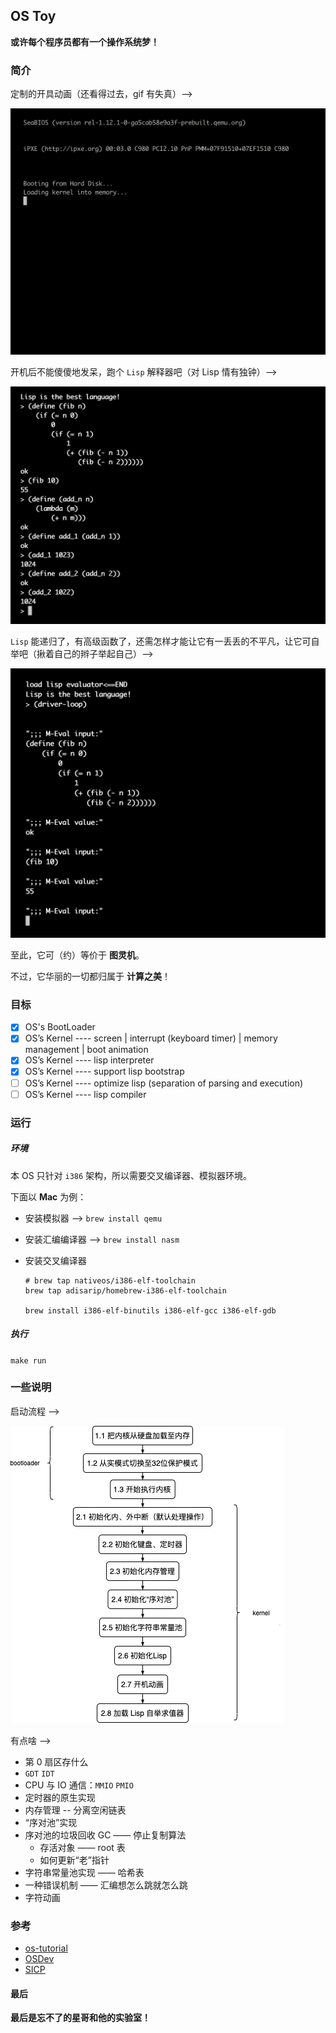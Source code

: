 ## OS Toy

**或许每个程序员都有一个操作系统梦！**

### 简介

定制的开具动画（还看得过去，gif 有失真）-->

![](./docs/开机界面.gif)

开机后不能傻傻地发呆，跑个 `Lisp` 解释器吧（对 Lisp 情有独钟）-->

![](./docs/演示1.png)

`Lisp` 能递归了，有高级函数了，还需怎样才能让它有一丢丢的不平凡，让它可自举吧（揪着自己的辫子举起自己）-->

![](./docs/演示2.png)

至此，它可（约）等价于 **图灵机**。

不过，它华丽的一切都归属于 **计算之美**！

### 目标

- [x] OS's BootLoader
- [x] OS’s Kernel ---- screen | interrupt (keyboard timer) | memory management | boot animation
- [x] OS’s Kernel ---- lisp interpreter
- [x] OS’s Kernel ---- support lisp bootstrap
- [ ] OS’s Kernel ---- optimize lisp (separation of parsing and execution)
- [ ] OS’s Kernel ---- lisp compiler

### 运行

##### 环境

本 OS 只针对 `i386` 架构，所以需要交叉编译器、模拟器环境。

下面以 **Mac** 为例：

- 安装模拟器 --> `brew install qemu`

- 安装汇编编译器 --> `brew install nasm`

- 安装交叉编译器

  ```shell
  # brew tap nativeos/i386-elf-toolchain
  brew tap adisarip/homebrew-i386-elf-toolchain
  
  brew install i386-elf-binutils i386-elf-gcc i386-elf-gdb
  ```

##### 执行

`make run`

### 一些说明

启动流程 -->

![](./docs/启动流程.png)

有点啥 -->

- 第 0 扇区存什么
- `GDT` `IDT`
- CPU 与 IO 通信：`MMIO` `PMIO`
- 定时器的原生实现
- 内存管理 -- 分离空闲链表
- “序对池”实现
- 序对池的垃圾回收 GC —— 停止复制算法
  - 存活对象 —— root 表
  -  如何更新“老”指针
- 字符串常量池实现 —— 哈希表
- 一种错误机制 —— 汇编想怎么跳就怎么跳
- 字符动画

### 参考

- [os-tutorial](https://github.com/cfenollosa/os-tutorial)
- [OSDev](http://www.osdev.org/)
- [SICP](https://book.douban.com/subject/1148282/)

#### 最后

**最后是忘不了的星哥和他的实验室！**
